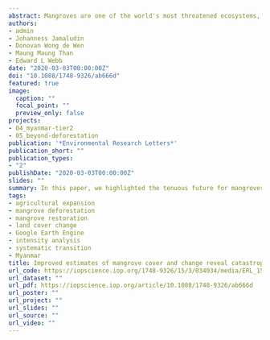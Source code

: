 ```yaml
---
abstract: Mangroves are one of the world's most threatened ecosystems, and Myanmar is regarded as the current mangrove deforestation hotspot globally. Here, we use multi-sensor satellite data and Intensity Analysis to quantify and explain patterns of net and gross mangrove cover change (loss, gain, persistence) for the 1996–2016 period across all of Myanmar. Net national mangrove cover declined by 52% over 20 years, with annual net loss rates of 3.60%–3.87%. Gross mangrove deforestation was more profound—63% of the 1996 mangrove extent had been temporarily or permanently converted by 2016. Rice, oil palm, and rubber expansion accounted for most conversion; however, our analysis revealed targeted systematic transitions of mangroves to water (presumably aquaculture) and built-up areas indicated emerging threats for mangroves from those land uses. Restoration programmes facilitated mangrove gains and represent a critical area for investment alongside protection. This study demonstrates the importance of multi-sensor satellite data for national-level mangrove change assessments, along with gross land cover transition analyses to assess landscape dynamics as well as prioritise threats and interventions in an effort to develop holistic strategies that aim to conserve important habitats.
authors:
- admin
- Johanness Jamaludin
- Donovan Wong de Wen
- Maung Maung Than
- Edward L Webb
date: "2020-03-03T00:00:00Z"
doi: "10.1088/1748-9326/ab666d"
featured: true
image:
  caption: ""
  focal_point: ""
  preview_only: false
projects:
- 04_myanmar-tier2
- 05_beyond-deforestation
publication: '*Environmental Research Letters*'
publication_short: ""
publication_types:
- "2"
publishDate: "2020-03-03T00:00:00Z"
slides: ""
summary: In this paper, we highlighted the tenuous future for mangroves in Myanmar and magnified arguments for greater protection for a critical coastal ecosystem, which is particularly important as Myanmar strives to become more integrated into the regional and global markets for agriculture and aquaculture products. The fate of mangroves in Myanmar will be tied to the effectiveness of conservation policies while under pressure to convert to more lucrative but environmentally harmful land uses.
tags:
- agricultural expansion
- mangrove deforestation
- mangrove restoration
- land cover change
- Google Earth Engine
- intensity analysis
- systematic transition
- Myanmar
title: Improved estimates of mangrove cover and change reveal catastrophic deforestation in Myanmar
url_code: https://iopscience.iop.org/1748-9326/15/3/034034/media/ERL_15_3_034034_suppdata.pdf
url_dataset: ""
url_pdf: https://iopscience.iop.org/article/10.1088/1748-9326/ab666d
url_poster: ""
url_project: ""
url_slides: ""
url_source: ""
url_video: ""
---
```

<div data-badge-details="right" data-badge-type="medium-donut" data-doi="10.1088/1748-9326/ab666d" data-hide-no-mentions="true" class="altmetric-embed"></div>
